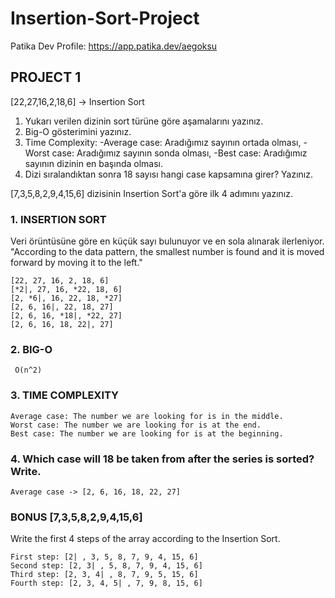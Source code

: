 # Insertion-Sort-Project

Patika Dev Profile: https://app.patika.dev/aegoksu


## PROJECT 1 
[22,27,16,2,18,6] -> Insertion Sort

  1. Yukarı verilen dizinin sort türüne göre aşamalarını yazınız.
  2. Big-O gösterimini yazınız.
  3. Time Complexity: 
      -Average case: Aradığımız sayının ortada olması,
      -Worst case: Aradığımız sayının sonda olması, 
      -Best case: Aradığımız sayının dizinin en başında olması.
  4. Dizi sıralandıktan sonra 18 sayısı hangi case kapsamına girer? Yazınız.

[7,3,5,8,2,9,4,15,6] dizisinin Insertion Sort'a göre ilk 4 adımını yazınız.


### 1. INSERTION SORT ###
Veri örüntüsüne göre en küçük sayı bulunuyor ve en sola alınarak ilerleniyor.
"According to the data pattern, the smallest number is found and it is moved forward by moving it to the left."

    [22, 27, 16, 2, 18, 6] 
    [*2|, 27, 16, *22, 18, 6]
    [2, *6|, 16, 22, 18, *27] 
    [2, 6, 16|, 22, 18, 27] 
    [2, 6, 16, *18|, *22, 27] 
    [2, 6, 16, 18, 22|, 27]
    
### 2. BIG-O ###

     O(n^2)
    
### 3. TIME COMPLEXITY ###

    Average case: The number we are looking for is in the middle.
    Worst case: The number we are looking for is at the end.
    Best case: The number we are looking for is at the beginning.

### 4. Which case will 18 be taken from after the series is sorted? Write. ###

    Average case -> [2, 6, 16, 18, 22, 27] 

### BONUS [7,3,5,8,2,9,4,15,6] ###
Write the first 4 steps of the array according to the Insertion Sort.

    First step: [2| , 3, 5, 8, 7, 9, 4, 15, 6]
    Second step: [2, 3| , 5, 8, 7, 9, 4, 15, 6]
    Third step: [2, 3, 4| , 8, 7, 9, 5, 15, 6]
    Fourth step: [2, 3, 4, 5| , 7, 9, 8, 15, 6]
